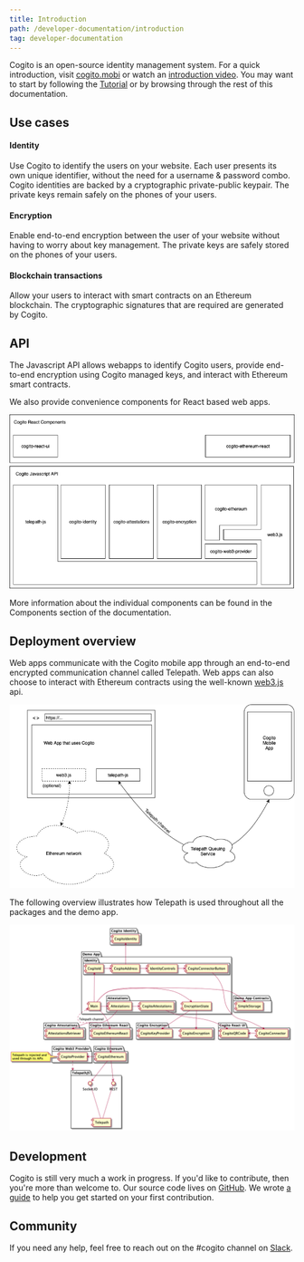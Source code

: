 ```yaml
---
title: Introduction
path: /developer-documentation/introduction
tag: developer-documentation
---
```

Cogito is an open-source identity management system. For a quick introduction,
visit [cogito.mobi] or watch an [introduction video][fosdem]. You may want to start by
following the [Tutorial](/developer-documentation/tutorial) or by browsing
through the rest of this documentation.

Use cases
---------

#### Identity
Use Cogito to identify the users on your website. Each user presents its own
unique identifier, without the need for a username & password combo. Cogito
identities are backed by a cryptographic private-public keypair. The private
keys remain safely on the phones of your users.

#### Encryption
Enable end-to-end encryption between the user of your website without having to
worry about key management. The private keys are safely stored on the phones of
your users.

#### Blockchain transactions
Allow your users to interact with smart contracts on an Ethereum blockchain. The
cryptographic signatures that are required are generated by Cogito.

API
---

The Javascript API allows webapps to identify Cogito users, provide end-to-end
encryption using Cogito managed keys, and interact with Ethereum smart
contracts.

We also provide convenience components for React based web apps.

![Cogito Packages](./images/cogito-packages.png)

More information about the individual components can be found in the Components section of the documentation.

Deployment overview
-------------------

Web apps communicate with the Cogito mobile app through an end-to-end encrypted
communication channel called Telepath. Web apps can also choose to interact with
Ethereum contracts using the well-known
[web3.js](https://github.com/ethereum/web3.js/) api.

![Cogito Deployment](./images/cogito-deployment.png)

The following overview illustrates how Telepath is used throughout all the
packages and the demo app.

![Telepath Usage Overview](./images/telepath-usage.png)

Development
-----------

Cogito is still very much a work in progress. If you'd like to contribute, then
you're more than welcome to. Our source code lives on
[GitHub](https://github.com/philips-software/cogito). We wrote
[a guide](https://github.com/philips-software/cogito/blob/master/Contributing.md)
to help you get started on your first contribution.

Community
---------

If you need any help, feel free to reach out on the #cogito channel on
[Slack](https://philips-software-slackin.now.sh/).

[cogito.mobi]: https://cogito.mobi
[fosdem]: https://video.fosdem.org/2019/H.2215/cogito_identity.mp4

